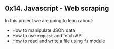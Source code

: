## 0x14. Javascript - Web scraping
In this project we are going to learn about: 

-   How to manipulate JSON data
-   How to use  `request`  and fetch API
-   How to read and write a file using  `fs`  module
